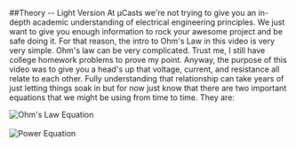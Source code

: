 ##Theory -- Light Version
At &micro;Casts we're not trying to give you an in-depth academic understanding of electrical engineering principles.  We just want to give you enough information to rock your awesome project and be safe doing it.  For that reason, the intro to Ohm's Law in this video is very very simple.  Ohm's law can be very complicated.  Trust me, I still have college homework problems to prove my point.  Anyway, the purpose of this video was to give you a head's up that voltage, current, and resistance all relate to each other.  Fully understanding that relationship can take years of just letting things soak in but for now just know that there are two important equations that we might be using from time to time.  They are:

<img src="/img/vir.jpg" alt="Ohm's Law Equation" />
<br/>
<br/>
<img src="/img/piv.jpg" alt="Power Equation" />